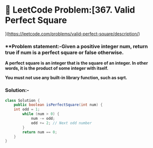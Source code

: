 
# 📌 LeetCode Problem:[367. Valid Perfect Square
](https://leetcode.com/problems/valid-perfect-square/description/)

### **Problem statement:-Given a positive integer num, return true if num is a perfect square or false otherwise.

**A perfect square is an integer that is the square of an integer. In other words, it is the product of some integer with itself.**

**You must not use any built-in library function, such as sqrt.**



### Solution:-

``` java
class Solution {
    public boolean isPerfectSquare(int num) {
    int odd = 1;
        while (num > 0) {
            num -= odd;
            odd += 2; // Next odd number
        }
        return num == 0;
    }
}

